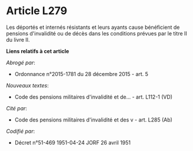 # Article L279

Les déportés et internés résistants et leurs ayants cause bénéficient de pensions d'invalidité ou de décès dans les
conditions prévues par le titre II du livre II.

**Liens relatifs à cet article**

_Abrogé par_:

  - Ordonnance n°2015-1781 du 28 décembre 2015 - art. 5

_Nouveaux textes_:

  - Code des pensions militaires d'invalidité et de... - art. L112-1 (VD)

_Cité par_:

  - Code des pensions militaires d'invalidité et des v - art. L285 (Ab)

_Codifié par_:

  - Décret n°51-469 1951-04-24 JORF 26 avril 1951

